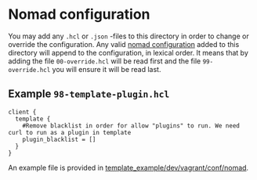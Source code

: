 # Nomad configuration 
You may add any `.hcl` or `.json` -files to this directory in order to change or override the configuration.
Any valid [nomad configuration](https://www.nomadproject.io/docs/configuration#general-parameters) added to this directory will append to the configuration, in lexical order. 
It means that by adding the file `00-override.hcl` will be read first and the file `99-override.hcl` you will ensure it will be read last.

## Example `98-template-plugin.hcl`
```hcl
client {
  template {
    #Remove blacklist in order for allow "plugins" to run. We need curl to run as a plugin in template
    plugin_blacklist = []
  }
}
```

An example file is provided in [template_example/dev/vagrant/conf/nomad](https://github.com/fredrikhgrelland/vagrant-hashistack-template/tree/master/template_example/dev/vagrant/conf/nomad).
